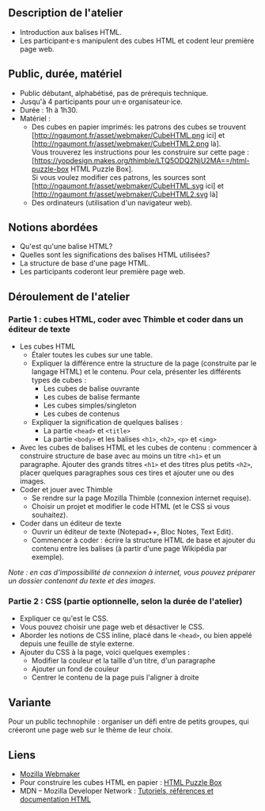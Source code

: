 ## Description de l'atelier
* Introduction aux balises HTML.
* Les participant·e·s manipulent des cubes HTML et codent leur première page web.

## Public, durée, matériel
* Public débutant, alphabétisé, pas de prérequis technique.
* Jusqu'à 4 participants pour un·e organisateur·ice.
* Durée : 1h à 1h30. 
* Matériel : 
    * Des cubes en papier imprimés: les patrons des cubes se trouvent [http://ngaumont.fr/asset/webmaker/CubeHTML.png ici] et [http://ngaumont.fr/asset/webmaker/CubeHTML2.png là].<br> Vous trouverez les instructions pour les construire sur cette page : [https://yopdesign.makes.org/thimble/LTQ5ODQ2NjU2MA==/html-puzzle-box HTML Puzzle Box].<br> Si vous voulez modifier ces patrons, les sources sont [http://ngaumont.fr/asset/webmaker/CubeHTML.svg ici] et [http://ngaumont.fr/asset/webmaker/CubeHTML2.svg là]
    * Des ordinateurs (utilisation d'un navigateur web).

## Notions abordées
* Qu'est qu'une balise HTML?
* Quelles sont les significations des balises HTML utilisées?
* La structure de base d'une page HTML.
* Les participants coderont leur première page web.

## Déroulement de l'atelier

### Partie 1 : cubes HTML, coder avec Thimble et coder dans un éditeur de texte
*  Les cubes HTML
    * Étaler toutes les cubes sur une table.
    * Expliquer la différence entre la structure de la page (construite par le langage HTML) et le contenu. Pour cela, présenter les différents types de cubes :
      * Les cubes de balise ouvrante
      * Les cubes de balise fermante
      * Les cubes simples/singleton
      * Les cubes de contenus
    * Expliquer la signification de quelques balises :
      * La partie `<head>` et `<title>`
      * La partie `<body>` et les balises `<h1>`, `<h2>`, `<p>` et `<img>`
* Avec les cubes de balises HTML et les cubes de contenu : commencer à construire structure de base avec au moins un titre `<h1>` et un paragraphe. Ajouter des grands titres `<h1>` et des titres plus petits `<h2>`, placer quelques paragraphes sous ces tires et ajouter une ou des images.
* Coder et jouer avec Thimble
    * Se rendre sur la page Mozilla Thimble (connexion internet requise).
    * Choisir un projet et modifier le code HTML (et le CSS si vous souhaitez).
* Coder dans un éditeur de texte
    * Ouvrir un éditeur de texte (Notepad++, Bloc Notes, Text Edit).
    * Commencer à coder : écrire la structure HTML de base et ajouter du contenu entre les balises (à partir d'une page Wikipédia par exemple).

_Note : en cas d'impossibilité de connexion à internet, vous pouvez préparer un dossier contenant du texte et des images._
 
### Partie 2 : CSS (partie optionnelle, selon la durée de l'atelier)
* Expliquer ce qu'est le CSS.
* Vous pouvez choisir une page web et désactiver le CSS.
* Aborder les notions de CSS inline, placé dans le `<head>`, ou bien appelé depuis une feuille de style externe.
* Ajouter du CSS à la page, voici quelques exemples :
    * Modifier la couleur et la taille d'un titre, d'un paragraphe
    * Ajouter un fond de couleur
    * Centrer le contenu de la page puis l'aligner à droite

## Variante
Pour un public technophile : organiser un défi entre de petits groupes, qui créeront une page web sur le thème de leur choix.

## Liens
* [Mozilla Webmaker](http://webmaker.org)
* Pour construire les cubes HTML en papier : [HTML Puzzle Box](https://yopdesign.makes.org/thimble/LTQ5ODQ2NjU2MA==/html-puzzle-box)
* MDN – Mozilla Developer Network : [Tutoriels, références et documentation HTML](https://developer.mozilla.org/fr/docs/Web/HTML)
